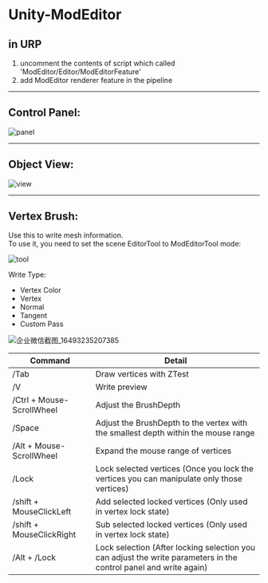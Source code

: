 # Unity-ModEditor
## in URP  
1. uncomment the contents of script which called 'ModEditor/Editor/ModEditorFeature'  
2. add ModEditor renderer feature in the pipeline  
****
## Control Panel:  
![panel](https://user-images.githubusercontent.com/71002504/162159160-3834f553-f211-49c9-b34e-16d23f6d56df.png)  
****
## Object View:  
![view](https://user-images.githubusercontent.com/71002504/162159353-00d388fb-0efb-4b56-9435-b9662ffd6419.png)
****
## Vertex Brush: 
Use this to write mesh information.  
To use it, you need to set the scene EditorTool to ModEditorTool mode:  

![tool](https://user-images.githubusercontent.com/71002504/162179217-235e57fd-da0e-4c19-82a9-540de246d79a.png)  

Write Type:  
* Vertex Color
* Vertex
* Normal
* Tangent
* Custom Pass

![企业微信截图_16493235207385](https://user-images.githubusercontent.com/71002504/162178908-d29dca7c-d3bd-40ec-845b-06541fcd224c.png)  

| Command | Detail |
| ------ | ------ |
| /Tab | Draw vertices with ZTest |
| /V | Write preview |
| /Ctrl + Mouse-ScrollWheel | Adjust the BrushDepth |
| /Space | Adjust the BrushDepth to the vertex with the smallest depth within the mouse range |
| /Alt + Mouse-ScrollWheel | Expand the mouse range of vertices |
| /Lock | Lock selected vertices (Once you lock the vertices you can manipulate only those vertices) |
| /shift + MouseClickLeft | Add selected locked vertices (Only used in vertex lock state) |
| /shift + MouseClickRight | Sub selected locked vertices (Only used in vertex lock state) |
| /Alt + /Lock | Lock selection (After locking selection you can adjust the write parameters in the control panel and write again) |
